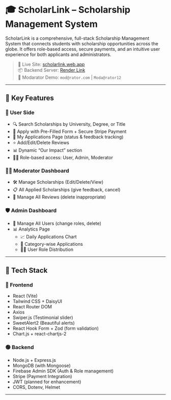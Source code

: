 # 🎓 ScholarLink – Scholarship Management System

ScholarLink is a comprehensive, full-stack Scholarship Management System that connects students with scholarship opportunities across the globe. It offers role-based access, secure payments, and an intuitive user experience for both applicants and administrators.

> 🚀 Live Site: [scholarlink.web.app](https://scholar-link-app.web.app/)  
> 📦 Backend Server: [Render Link](https://scholar-link-server.vercel.app/)  
> 🔐 Modarator Demo: `mod@rator.com` | `Moda@rator12`  


---

## 🌟 Key Features

### 👤 **User Side**
- 🔍 Search Scholarships by University, Degree, or Title
- 📄 Apply with Pre-Filled Form + Secure Stripe Payment
- 📂 My Applications Page (status & feedback tracking)
- ⭐ Add/Edit/Delete Reviews
- 📊 Dynamic “Our Impact” section
- 🧑‍💻 Role-based access: User, Admin, Moderator

### 🧑‍⚖️ **Moderator Dashboard**
- 🛠 Manage Scholarships (Edit/Delete/View)
- 📋 All Applied Scholarships (give feedback, cancel)
- 💬 Manage All Reviews (delete inappropriate)

### 🛡 **Admin Dashboard**
- 👥 Manage All Users (change roles, delete)
- 📊 Analytics Page
  - 📈 Daily Applications Chart
  - 🧮 Category-wise Applications
  - 🧑‍🎓 User Role Distribution

---

## 🧰 Tech Stack

### 🔵 Frontend
- React (Vite)
- Tailwind CSS + DaisyUI
- React Router DOM
- Axios
- Swiper.js (Testimonial slider)
- SweetAlert2 (Beautiful alerts)
- React Hook Form + Zod (form validation)
- Chart.js + react-chartjs-2

### 🟢 Backend
- Node.js + Express.js
- MongoDB (with Mongoose)
- Firebase Admin SDK (Auth & Role management)
- Stripe (Payment Integration)
- JWT (planned for enhancement)
- CORS, Dotenv, Helmet

---


<!-- ---

## ⚙️ How to Run Locally

### ✅ Prerequisites:
- Node.js
- MongoDB
- Stripe account (test keys)
- Firebase project (for auth)
- Your Firebase Admin SDK JSON file

---

### 🔹 Clone the Project

`git clone https://github.com/your-username/scholarlink.git`
`cd scholarlink`

### 🔹 Setup Backend

`cd server`
`npm install`

### 🔐 Create .env file inside server

`PORT=5000
MONGODB_URI=your_mongodb_uri
STRIPE_SECRET_KEY=your_stripe_secret_key
FIREBASE_ADMIN_SDK=your_base64_encoded_firebase_admin_key`


## You can encode your Firebase key using:

`
const fs = require("fs");
const key = fs.readFileSync("./firebase-admin.json", "utf8");
const base64 = Buffer.from(key).toString("base64");
console.log(base64);

`

### ▶️ Run Backend
`nodemon index.js`

### 🔹 Setup Frontend

`
cd client
npm install

`

## 🔐 Create .env in /client

`
VITE_API_BASE_URL=http://localhost:5000
VITE_STRIPE_PUBLISHABLE_KEY=your_publishable_key

`

### ▶️ Run Frontend

`npm run dev` -->